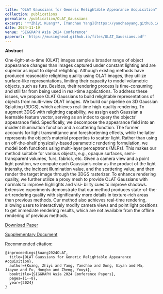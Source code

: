 ```yaml
---
title: "OLAT Gaussians for Generic Relightable Appearance Acquisition"
collection: publications
permalink: /publication/OLAT_Gaussians
excerpt: '**Zhiyi Kuang**, [Yanchao Yang](https://yanchaoyang.github.io/), [Siyan Dong](https://siyandong.github.io/), Jiayue Ma, [Hongbo Fu](https://hongbofu.people.ust.hk/), Youyi Zheng'
date: 2024-11-19
venue: 'SIGGRAPH Asia 2024 Conference'
paperurl: 'https://musinghead.github.io/files/OLAT_Gaussians.pdf'
---
```


**Abstract**

One-light-at-a-time (OLAT) images sample a broader range of object appearance changes than images captured under constant lighting and are superior as input to object relighting. Although existing methods have produced reasonable relighting quality using OLAT images, they utilize surface-like representations, limiting their capacity to model volumetric objects, such as furs. Besides, their rendering process is time-consuming and still far from being used in real-time applications. To address these issues, we propose OLAT Gaussians to build relightable representations of objects from multi-view OLAT images. We build our pipeline on 3D Gaussian Splatting (3DGS), which achieves real-time high-quality rendering. To augment 3DGS with relighting capability, we assign each Gaussian a learnable feature vector, serving as an index to query the objects’ appearance field. Specifically, we decompose the appearance field into an incident illumination function and a scattering function. The former accounts for light transmittance and foreshortening effects, while the latter represents the object’s material properties to scatter light. Rather than using an off-the-shelf physically-based parametric rendering formulation, we model both functions using multi-layer perceptrons (MLPs). This makes our method suitable for various objects, e.g., opaque surfaces, semi-transparent volumes, furs, fabrics, etc. Given a camera view and a point light position, we compute each Gaussian’s color as the product of the light intensity, the incident illumination value, and the scattering value, and then render the target image through the 3DGS rasterizer. To enhance rendering quality, we further utilize a proxy mesh to provide OLAT Gaussians with normals to improve highlights and visi- bility cues to improve shadows. Extensive experiments demonstrate that our method produces state-of-the-art rendering quality with significantly more details in texture-rich areas than previous methods. Our method also achieves real-time rendering, allowing users to interactively modify camera views and point light positions to get immediate rendering results, which are not available from the offline rendering of previous methods.

[Download Paper](https://musinghead.github.io/files/OLAT_Gaussians.pdf)

[Supplementary Document](https://musinghead.github.io/files/OLAT_Gaussians_supp.pdf)

Recommended citation:

```
@inproceedings{kuang2024OLAT,
  title={OLAT Gaussians for Generic Relightable Appearance Acquisition},
  author={Kuang, Zhiyi and Yang, Yanchao and Dong, Siyan and Ma, Jiayue and Fu, Hongbo and Zheng, Youyi},
  booktitle={SIGGRAPH Asia 2024 Conference Papers},
  pages={1--8},
  year={2024}
}
```
